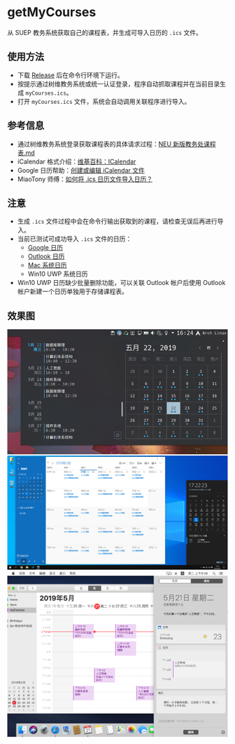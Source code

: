 # getMyCourses

从 SUEP 教务系统获取自己的课程表，并生成可导入日历的 `.ics` 文件。

## 使用方法

- 下载 [Release](https://github.com/TeamSUEP/getMyCourses/releases/latest) 后在命令行环境下运行。
- 按提示通过树维教务系统或统一认证登录，程序自动抓取课程并在当前目录生成 `myCourses.ics`。
- 打开 `myCourses.ics` 文件，系统会自动调用关联程序进行导入。

## 参考信息

- 通过树维教务系统登录获取课程表的具体请求过程：[NEU 新版教务处课程表.md](https://gist.github.com/whoisnian/32b832bd55978fefa042d7c76f9d76c3)
- iCalendar 格式介绍：[维基百科：ICalendar](https://zh.wikipedia.org/wiki/ICalendar)
- Google 日历帮助：[创建或编辑 iCalendar 文件](https://support.google.com/calendar/answer/37118?hl=zh-Hans)
- MiaoTony 师傅：[如何将 .ics 日历文件导入日历？](https://miaotony.xyz/NUAA_ClassSchedule/HowToImport.html)

## 注意

- 生成 `.ics` 文件过程中会在命令行输出获取到的课程，请检查无误后再进行导入。
- 当前已测试可成功导入 `.ics` 文件的日历：
  - [Google 日历](https://support.google.com/calendar/answer/37118?hl=zh-Hans)
  - [Outlook 日历](https://support.microsoft.com/zh-cn/office/%E5%B0%86%E6%97%A5%E5%8E%86%E5%AF%BC%E5%85%A5-outlook-8e8364e1-400e-4c0f-a573-fe76b5a2d379)
  - [Mac 系统日历](https://support.apple.com/zh-cn/guide/calendar/icl1023/mac)
  - Win10 UWP 系统日历
- Win10 UWP 日历缺少批量删除功能，可以关联 Outlook 帐户后使用 Outlook 帐户新建一个日历单独用于存储课程表。

## 效果图

![KDE](screenshots/kde.png)
![Windows 10](screenshots/win10.png)
![macOS](screenshots/mac.png)
